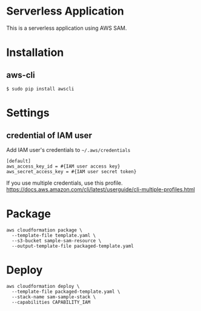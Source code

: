 # Serverless Application
This is a serverless application using AWS SAM.

# Installation
## aws-cli
```
$ sudo pip install awscli
```

# Settings
## credential of IAM user
Add IAM user's credentials to `~/.aws/credentials`

```
[default]
aws_access_key_id = #{IAM user access key}
aws_secret_access_key = #{IAM user secret token}
```

If you use multiple credentials, use this profile.
https://docs.aws.amazon.com/cli/latest/userguide/cli-multiple-profiles.html

# Package
```
aws cloudformation package \
  --template-file template.yaml \
  --s3-bucket sample-sam-resource \
  --output-template-file packaged-template.yaml
```

# Deploy
```
aws cloudformation deploy \
  --template-file packaged-template.yaml \
  --stack-name sam-sample-stack \
  --capabilities CAPABILITY_IAM
```
